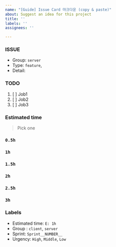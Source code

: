```yaml
---
name: "[Guide] Issue Card 마크다운 (copy & paste)"
about: Suggest an idea for this project
title: ''
labels: ''
assignees: ''

---
```


### ISSUE
- Group:  `server`
- Type: `feature`, 
- Detail: 

### TODO
1. [ ] Job1
2. [ ] Job2
3. [ ] Job3

### Estimated time
> Pick one
### `0.5h`
### `1h`
### `1.5h`
### `2h`
### `2.5h`
### `3h`

### Labels
- Estimated time: `E: 1h`
- Group : `client`, `server`
- Sprint: `Sprint__NUMBER__`
- Urgency: `High`, `Middle`, `Low`
